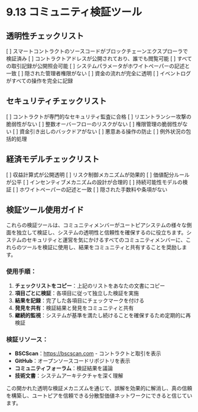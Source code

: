 # 9.13 コミュニティ検証ツール

## 透明性チェックリスト
[ ] スマートコントラクトのソースコードがブロックチェーンエクスプローラで検証済み
[ ] コントラクトアドレスが公開されており、誰でも閲覧可能
[ ] すべての取引記録が公開照会可能
[ ] システムパラメータがホワイトペーパーの記述と一致
[ ] 隠された管理者権限がない
[ ] 資金の流れが完全に透明
[ ] イベントログがすべての操作を完全に記録

## セキュリティチェックリスト
[ ] コントラクトが専門的なセキュリティ監査に合格
[ ] リエントランシー攻撃の脆弱性がない
[ ] 整数オーバーフローのリスクがない
[ ] 権限管理の脆弱性がない
[ ] 資金引き出しのバックドアがない
[ ] 悪意ある操作の防止
[ ] 例外状況の包括的処理

## 経済モデルチェックリスト
[ ] 収益計算式が公開透明
[ ] リスク制御メカニズムが効果的
[ ] 価値配分ルールが公平
[ ] インセンティブメカニズムの設計が合理的
[ ] 持続可能性モデルの検証
[ ] ホワイトペーパーの記述と一致
[ ] 隠された手数料や条項がない

## 検証ツール使用ガイド

これらの検証ツールは、コミュニティメンバーがユートピアシステムの様々な側面を独立して検証し、システムの透明性と信頼性を確保するのに役立ちます。システムのセキュリティと運営を気にかけるすべてのコミュニティメンバーに、これらのツールを検証に使用し、結果をコミュニティと共有することを奨励します。

### 使用手順：

1. **チェックリストをコピー**：上記のリストをあなたの文書にコピー
2. **項目ごとに検証**：各項目に従って独立した検証を実施
3. **結果を記録**：完了した各項目にチェックマークを付ける
4. **発見を共有**：検証結果と発見をコミュニティと共有
5. **継続的監視**：システムが基準を満たし続けることを確保するため定期的に再検証

### 検証リソース：

- **BSCScan**：https://bscscan.com - コントラクトと取引を表示
- **GitHub**：オープンソースコードリポジトリを表示
- **コミュニティフォーラム**：検証結果を議論
- **技術文書**：システムアーキテクチャを深く理解

この開かれた透明な検証メカニズムを通じて、誤解を効果的に解消し、真の信頼を構築し、ユートピアを信頼できる分散型価値ネットワークにできると信じています。
